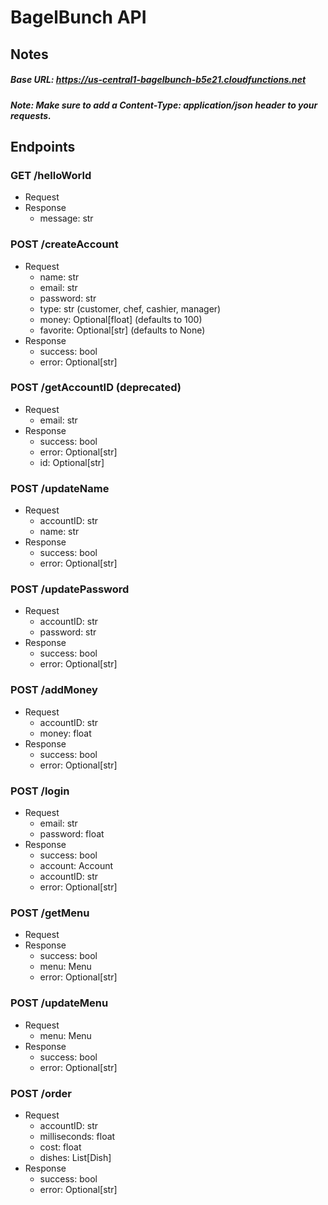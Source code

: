# BagelBunch API

## Notes
##### Base URL: https://us-central1-bagelbunch-b5e21.cloudfunctions.net
##### Note: Make sure to add a Content-Type: application/json header to your requests.

## Endpoints

### GET /helloWorld
* Request
* Response
    * message: str
    
### POST /createAccount
* Request
    * name: str
    * email: str
    * password: str
    * type: str (customer, chef, cashier, manager)
    * money: Optional[float] (defaults to 100)
    * favorite: Optional[str] (defaults to None)
* Response
    * success: bool
    * error: Optional[str]
    
### POST /getAccountID (deprecated)
* Request
    * email: str
* Response
    * success: bool
    * error: Optional[str]
    * id: Optional[str]

### POST /updateName
* Request
    * accountID: str
    * name: str
* Response
    * success: bool
    * error: Optional[str]

### POST /updatePassword
* Request
    * accountID: str
    * password: str
* Response
    * success: bool
    * error: Optional[str]

### POST /addMoney
* Request
    * accountID: str
    * money: float
* Response
    * success: bool
    * error: Optional[str]

### POST /login
* Request
    * email: str
    * password: float
* Response
    * success: bool
    * account: Account
    * accountID: str
    * error: Optional[str]

### POST /getMenu
* Request
* Response
    * success: bool
    * menu: Menu
    * error: Optional[str]

### POST /updateMenu
* Request
    * menu: Menu
* Response
    * success: bool
    * error: Optional[str]

### POST /order
* Request
    * accountID: str
    * milliseconds: float
    * cost: float
    * dishes: List[Dish]
* Response
    * success: bool
    * error: Optional[str]

